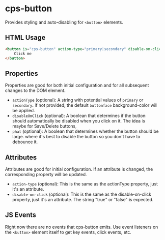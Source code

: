 # cps-button
Provides styling and auto-disabling for `<button>` elements.

## HTML Usage
```html
<button is="cps-button" action-type="primary|secondary" disable-on-click="true">
	Click me
</button>
```

## Properties
Properties are good for both initial configuration and for all subsequent changes to the DOM element.
- `actionType` (optional): A string with potential values of `primary` or `secondary`. If not provided, the default `buttonface` background-color will be applied.
- `disableOnClick` (optional): A boolean that determines if the button should automatically be disabled when you click on it. The idea is maybe for Save/Delete buttons,
- `phat` (optional): A boolean that determines whether the button should be large.
  where it's best to disable the button so you don't have to debounce it.

## Attributes
Attributes are good for initial configuration. If an attribute is changed, the corresponding property will be updated.
- `action-type` (optional): This is the same as the actionType property, just it's an attribute.
- `disable-on-click` (optional): This is the same as the disable-on-click property, just it's an attribute. The string "true" or "false" is expected.

## JS Events
Right now there are no events that cps-button emits. Use event listeners on the `<button>` element
itself to get key events, click events, etc.
